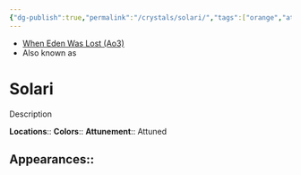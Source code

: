 ```yaml
---
{"dg-publish":true,"permalink":"/crystals/solari/","tags":["orange","attuned unattuned","crystal"],"noteIcon":"saber1"}
---
```


- [When Eden Was Lost (Ao3)](https://archiveofourown.org/works/19334440)
- Also known as 

# Solari
Description

**Locations**:: 
**Colors**:: 
**Attunement**:: Attuned

**Appearances**::
- 